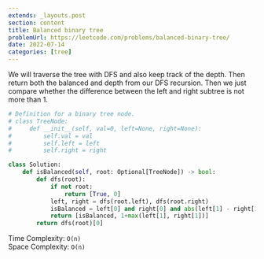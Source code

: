 ```yaml
---
extends: _layouts.post
section: content
title: Balanced binary tree
problemUrl: https://leetcode.com/problems/balanced-binary-tree/
date: 2022-07-14
categories: [tree]
---
```


We will traverse the tree with DFS and also keep track of the depth. Then return both the balanced and depth from our DFS recursion. Then we just compare whether the difference between the left and right subtree is not more than 1.

```python
# Definition for a binary tree node.
# class TreeNode:
#     def __init__(self, val=0, left=None, right=None):
#         self.val = val
#         self.left = left
#         self.right = right

class Solution:
    def isBalanced(self, root: Optional[TreeNode]) -> bool:
        def dfs(root):
            if not root:
                return [True, 0]
            left, right = dfs(root.left), dfs(root.right)
            isBalanced = left[0] and right[0] and abs(left[1] - right[1]) <= 1
            return [isBalanced, 1+max(left[1], right[1])]
        return dfs(root)[0]
```

Time Complexity: `O(n)` <br/>
Space Complexity: `O(n)`